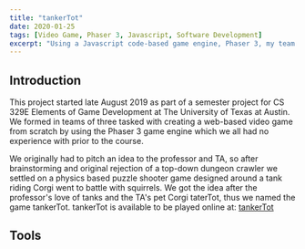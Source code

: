 ```yaml
---
title: "tankerTot"
date: 2020-01-25
tags: [Video Game, Phaser 3, Javascript, Software Development]
excerpt: "Using a Javascript code-based game engine, Phaser 3, my team and I created a fun and challenging web game that went on to win a local award."
---
```

## Introduction
This project started late August 2019 as part of a semester project for CS 329E
Elements of Game Development at The University of Texas at Austin. We formed in teams of
three tasked with creating a web-based video game from scratch by using the Phaser
3 game engine which we all had no experience with prior to the course.

We originally had to pitch an idea to the professor and TA, so after brainstorming
and original rejection of a top-down dungeon crawler we settled on a physics based
puzzle shooter game designed around a tank riding Corgi went to battle with squirrels.
We got the idea after the professor's love of tanks and the TA's pet Corgi taterTot,
thus we named the game tankerTot. tankerTot is available to be played online at:
[tankerTot](https://basilio0505.itch.io/tankertot)

## Tools
